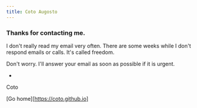 ```yaml
---
title: Coto Augosto
---
```


### Thanks for contacting me.

I don't really read my email very often. There are some weeks while I don't respond emails or calls. It's called freedom.

Don't worry. I'll answer your email as soon as possible if it is urgent.

-
Coto


[Go home][https://coto.github.io]
